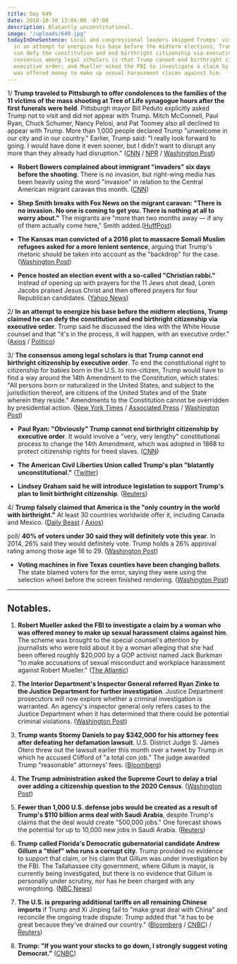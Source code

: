 ```yaml
---
title: Day 649
date: 2018-10-30 13:04:00 -07:00
description: Blatantly unconstitutional.
image: "/uploads/649.jpg"
todayInOneSentence: Local and congressional leaders skipped Trumps' visit to Pittsburgh;
  in an attempt to energize his base before the midterm elections, Trump claimed he
  can defy the constitution and end birthright citizenship via executive order; the
  consensus among legal scholars is that Trump cannot end birthright citizenship by
  executive order; and Mueller asked the FBI to investigate a claim by a woman who
  was offered money to make up sexual harassment claims against him.
---
```


1/ **Trump traveled to Pittsburgh to offer condolences to the families of the 11 victims of the mass shooting at Tree of Life synagogue hours after the first funerals were held**. Pittsburgh mayor Bill Peduto explicitly asked Trump not to visit and did not appear with Trump. Mitch McConnell, Paul Ryan, Chuck Schumer, Nancy Pelosi, and Pat Toomey also all declined to appear with Trump. More than 1,000 people declared Trump "unwelcome in our city and in our country." Earlier, Trump said: "I really look forward to going. I would have done it even sooner, but I didn't want to disrupt any more than they already had disruption." ([CNN](https://www.cnn.com/2018/10/30/politics/donald-trump-pittsburgh-visit-shooting/index.html) / [NPR](https://www.npr.org/2018/10/30/662017268/trump-to-visit-pittsburgh-but-not-everyone-will-welcome-him) / [Washington Post](https://www.washingtonpost.com/nation/2018/10/30/despite-calls-stay-away-trump-heads-pittsburgh-after-synagogue-massacre/))

* **Robert Bowers complained about immigrant "invaders" six days before the shooting**. There is no invasion, but right-wing media has been heavily using the word "invasion" in relation to the Central American migrant caravan this month. ([CNN](https://www.cnn.com/2018/10/29/media/pittsburgh-suspect-invasion/index.html))

* **Shep Smith breaks with Fox News on the migrant caravan: "There is no invasion. No one is coming to get you. There is nothing at all to worry about."** The migrants are "more than two months away — if any of them actually come here," Smith added.([HuffPost](https://www.huffingtonpost.com/entry/shepard-smith-caravan-invasion-election-fearmongering_us_5bd77fc5e4b017e5bfd4de14))

* **The Kansas man convicted of a 2016 plot to massacre Somali Muslim refugees asked for a more lenient sentence**, arguing that Trump's rhetoric should be taken into account as the "backdrop" for the case. ([Washington Post](https://www.washingtonpost.com/nation/2018/10/30/pointing-trumps-rhetoric-attorneys-kansas-militiaman-convicted-mosque-bomb-plot-ask-more-lenient-sentence/))

* **Pence hosted an election event with a so-called "Christian rabbi."** Instead of opening up with prayers for the 11 Jews shot dead, Loren Jacobs praised Jesus Christ and then offered prayers for four Republican candidates. ([Yahoo News](https://www.yahoo.com/news/pence-stuns-jews-prayers-christian-rabbi-temple-massacre-151030236.html))

2/ **In an attempt to energize his base before the midterm elections, Trump claimed he can defy the constitution and end birthright citizenship via executive order**. Trump said he discussed the idea with the White House counsel and that "it's in the process, it will happen, with an executive order." ([Axios](https://www.axios.com/trump-birthright-citizenship-executive-order-0cf4285a-16c6-48f2-a933-bd71fd72ea82.html) / [Politico](https://www.politico.com/story/2018/10/30/trump-end-birthright-citizenship-947962))

3/ **The consensus among legal scholars is that Trump cannot end birthright citizenship by executive order**. To end the constitutional right to citizenship for babies born in the U.S. to non-citizen, Trump would have to find a way around the 14th Amendment to the Constitution, which states: "All persons born or naturalized in the United States, and subject to the jurisdiction thereof, are citizens of the United States and of the State wherein they reside." Amendments to the Constitution cannot be overridden by presidential action. ([New York Times](https://www.nytimes.com/2018/10/30/us/politics/trump-birthright-citizenship.html) / [Associated Press](https://apnews.com/7bc17837af16492b81e1f3fff913e3e5) / [Washington Post](https://www.washingtonpost.com/politics/trump-eyeing-executive-order-to-end-citizenship-for-children-of-noncitizens-born-on-us-soil/2018/10/30/66892050-dc29-11e8-b3f0-62607289efee_story.html))

* **Paul Ryan: "Obviously" Trump cannot end birthright citizenship by executive order**. It would involve a "very, very lengthy" constitutional process to change the 14th Amendment, which was adopted in 1868 to protect citizenship rights for freed slaves. ([CNN](https://www.cnn.com/2018/10/30/politics/donald-trump-ending-birthright-citizenship/index.html))

* **The American Civil Liberties Union called Trump's plan "blatantly unconstitutional."** ([Twitter](https://twitter.com/ACLU/status/1057260967015432192))

* **Lindsey Graham said he will introduce legislation to support Trump's plan to limit birthright citizenship**. ([Reuters](https://www.reuters.com/article/us-usa-immigration-citizenship-graham/u-s-senator-says-will-offer-bill-to-back-trump-birthright-citizenship-plan-idUSKCN1N426C))

4/ **Trump falsely claimed that America is the "only country in the world with birthright."** At least 30 countries worldwide offer it, including Canada and Mexico. ([Daily Beast](https://www.thedailybeast.com/trumps-claim-that-birthright-citizenship-is-unique-to-the-us-is-completely-false) / [Axios](https://www.axios.com/trump-says-us-will-build-tent-cities-to-host-asylum-seekers-1540867956-93aba61f-0b29-4d6a-b947-94d8356cbeaa.html))

poll/ **40% of voters under 30 said they will definitely vote this year**. In 2014, 26% said they would definitely vote. Trump holds a 26% approval rating among those age 18 to 29. ([Washington Post](https://www.washingtonpost.com/politics/young-americans-are-more-likely-to-vote-this-year-than-past-two-midterms-new-poll-finds/2018/10/28/7af04fde-dabf-11e8-b3f0-62607289efee_story.html))

* **Voting machines in five Texas counties have been changing ballots**. The state blamed voters for the error, saying they were using the selection wheel before the screen finished rendering. ([Washington Post](https://www.washingtonpost.com/politics/2018/10/29/texans-say-glitchy-voting-machines-are-changing-their-ballots-state-blames-user-error/))

---

## Notables.

1. **Robert Mueller asked the FBI to investigate a claim by a woman who was offered money to make up sexual harassment claims against him**. The scheme was brought to the special counsel's attention by journalists who were told about it by a woman alleging that she had been offered roughly $20,000 by a GOP activist named Jack Burkman "to make accusations of sexual misconduct and workplace harassment against Robert Mueller." ([The Atlantic](https://www.theatlantic.com/politics/archive/2018/10/special-counsel-refers-scheme-targeting-mueller-to-fbi/574411/))

2. **The Interior Department's Inspector General referred Ryan Zinke to the Justice Department for further investigation**. Justice Department prosecutors will now explore whether a criminal investigation is warranted. An agency's inspector general only refers cases to the Justice Department when it has determined that there could be potential criminal violations. ([Washington Post](https://www.washingtonpost.com/energy-environment/2018/10/30/zinkes-own-agency-watchdog-just-referred-him-justice-department/))

3. **Trump wants Stormy Daniels to pay $342,000 for his attorney fees after defeating her defamation lawsuit**. U.S. District Judge S. James Otero threw out the lawsuit earlier this month over a tweet by Trump in which he accused Clifford of "a total con job." The judge awarded Trump "reasonable" attorneys’ fees. ([Bloomberg](https://www.bloomberg.com/news/articles/2018-10-29/trump-seeks-342-000-in-attorneys-fees-from-stormy-daniels))

4. **The Trump administration asked the Supreme Court to delay a trial over adding a citizenship question to the 2020 Census**. ([Washington Post](https://www.washingtonpost.com/politics/trump-administration-asks-supreme-court-to-delay-census-trial/2018/10/30/85e1a292-dc06-11e8-b732-3c72cbf131f2_story.html))

5. **Fewer than 1,000 U.S. defense jobs would be created as a result of Trump's $110 billion arms deal with Saudi Arabia**, despite Trump's claims that the deal would create "500,000 jobs." One forecast shows the potential for up to 10,000 new jobs in Saudi Arabia. ([Reuters](https://www.reuters.com/article/us-saudi-arms-jobs-exclusive/exclusive-defense-firms-see-only-hundreds-of-new-u-s-jobs-from-saudi-mega-deal-idUSKCN1N40DM))

6. **Trump called Florida's Democratic gubernatorial candidate Andrew Gillum a "thief" who runs a corrupt city.** Trump provided no evidence to support that claim, or his claim that Gillum was under investigation by the FBI. The Tallahassee city government, where Gillum is mayor, is currently being investigated, but there is no evidence that Gillum is personally under scrutiny, nor has he been charged with any wrongdoing. ([NBC News](https://www.nbcnews.com/politics/politics-news/trump-calls-gillum-thief-without-evidence-what-s-federal-investigation-n925961))

7. **The U.S. is preparing additional tariffs on all remaining Chinese imports** if Trump and Xi Jinping fail to "make great deal with China" and reconcile the ongoing trade dispute. Trump added that "it has to be great because they've drained our country." ([Bloomberg](https://www.bloomberg.com/news/articles/2018-10-29/u-s-said-to-plan-more-china-tariffs-if-trump-xi-meeting-fails) / [CNBC](https://www.cnbc.com/2018/10/29/us-plans-new-257-billion-china-tariff-wave-if-trump-xi-trade-talks-fail.html)) / [Reuters](https://www.reuters.com/article/us-usa-trade-china-trump/trump-says-he-expects-great-deal-with-china-but-more-tariffs-if-not-idUSKCN1N40LN))

8. **Trump: "If you want your stocks to go down, I strongly suggest voting Democrat."** ([CNBC](https://www.cnbc.com/2018/10/30/trump-if-you-want-your-stocks-to-go-down-i-strongly-suggest-voting-democrat.html))